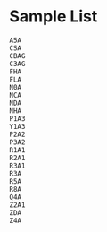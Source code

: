 # Sample List
	A5A
	CSA
	CBAG
	C3AG
	FHA
	FLA
 	N0A
  	NCA
   	NDA
	NHA
 	P1A3
	Y1A3
	P2A2
	P3A2
	R1A1
	R2A1
	R3A1
	R3A
	R5A
	R8A
 	Q4A
	Z2A1
	ZDA
	Z4A
